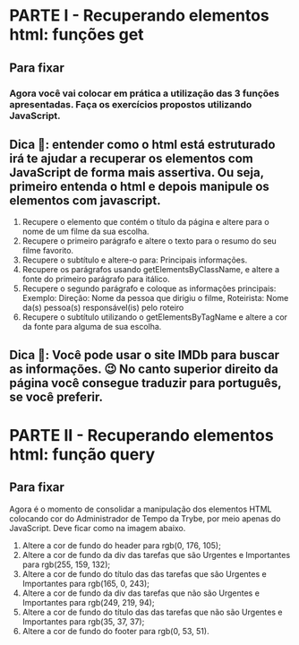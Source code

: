 # PARTE I - Recuperando elementos html: funções get

## Para fixar
### Agora você vai colocar em prática a utilização das 3 funções apresentadas. Faça os exercícios propostos utilizando JavaScript.

## Dica 👀: entender como o html está estruturado irá te ajudar a recuperar os elementos com JavaScript de forma mais assertiva. Ou seja, primeiro entenda o html e depois manipule os elementos com javascript.

1. Recupere o elemento que contém o título da página e altere para o nome de um filme da sua escolha.
2. Recupere o primeiro parágrafo e altere o texto para o resumo do seu filme favorito.
3. Recupere o subtítulo e altere-o para: Principais informações.
4. Recupere os parágrafos usando getElementsByClassName, e altere a fonte do primeiro parágrafo para itálico.
5. Recupere o segundo parágrafo e coloque as informações principais: Exemplo: Direção: Nome da pessoa que dirigiu o filme, Roteirista: Nome da(s) pessoa(s) responsável(is) pelo roteiro
6. Recupere o subtítulo utilizando o getElementsByTagName e altere a cor da fonte para alguma de sua escolha.

## Dica 👀: Você pode usar o site IMDb para buscar as informações. 😉 No canto superior direito da página você consegue traduzir para português, se você preferir.

# PARTE II - Recuperando elementos html: função query

## Para fixar

Agora é o momento de consolidar a manipulação dos elementos HTML colocando cor do Administrador de Tempo da Trybe, por meio apenas do JavaScript. Deve ficar como na imagem abaixo.

1. Altere a cor de fundo do header para rgb(0, 176, 105);
2. Altere a cor de fundo da div das tarefas que são Urgentes e Importantes para rgb(255, 159, 132);
3. Altere a cor de fundo do título das das tarefas que são Urgentes e Importantes para rgb(165, 0, 243);
4. Altere a cor de fundo da div das tarefas que não são Urgentes e Importantes para rgb(249, 219, 94);
5. Altere a cor de fundo do título das das tarefas que não são Urgentes e Importantes para rgb(35, 37, 37);
6. Altere a cor de fundo do footer para rgb(0, 53, 51).

